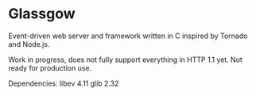Glassgow
========

Event-driven web server and framework written in C inspired by Tornado and Node.js.

Work in progress, does not fully support everything in HTTP 1.1 yet.
Not ready for production use.

Dependencies:
libev 4.11
glib 2.32
